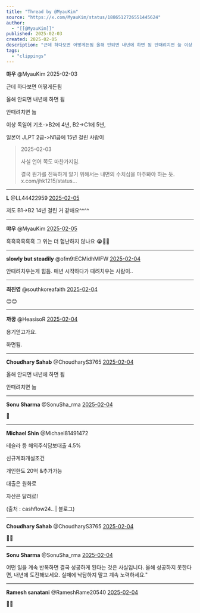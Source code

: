 ```yaml
---
title: "Thread by @MyauKim"
source: "https://x.com/MyauKim/status/1886512726551445624"
author:
  - "[[@MyauKim]]"
published: 2025-02-03
created: 2025-02-05
description: "근데 하다보면 어떻게든됨 올해 안되면 내년에 하면 됨 안때려치면 늚 이상 독일어 기초->B2에 4년, B2->C1에 5년, 일본어 JLPT 2급->N1급에 15년 걸린 사람이"
tags:
  - "clippings"
---
```

**먀우** @MyauKim 2025-02-03

근데 하다보면 어떻게든됨

올해 안되면 내년에 하면 됨

안때려치면 늚

이상 독일어 기초->B2에 4년, B2->C1에 5년,

일본어 JLPT 2급->N1급에 15년 걸린 사람이

> 2025-02-03
> 
> 사실 언어 쪽도 마찬가지임.
> 
> 결국 뭔가를 진득하게 알기 위해서는 내면의 수치심을 마주봐야 하는 듯. x.com/jhk1215/status…

---

**L** @LL44422959 [2025-02-05](https://x.com/LL44422959/status/1886937993614619034)

저도 B1->B2 14년 걸린 거 같애요^^^^

---

**먀우** @MyauKim [2025-02-05](https://x.com/MyauKim/status/1886943261970874565)

흑흑흑흑흑흑 그 위는 더 험난하지 않나요 😭😵‍💫

---

**slowly but steadily** @ofm9tECMidhMlFW [2025-02-04](https://x.com/ofm9tECMidhMlFW/status/1886687187271606646)

안때려치우는게 힘듬. 매년 시작하다가 때려치우는 사람이..

---

**최진영** @southkoreafaith [2025-02-04](https://x.com/southkoreafaith/status/1886791399695376484)

😊😊

---

**까꿍** @HeasisoR [2025-02-04](https://x.com/HeasisoR/status/1886764518170354141)

용기얻고가요.

하면됨.

---

**Choudhary Sahab** @ChoudharyS3765 [2025-02-04](https://x.com/ChoudharyS3765/status/1886800118143230110)

올해 안되면 내년에 하면 됨

안때려치면 늚

---

**Sonu Sharma** @SonuSha\_rma [2025-02-04](https://x.com/SonuSha_rma/status/1886666581033271528)

💫

---

**Michael Shin** @Michael81491472

테슬라 등 해외주식담보대출 4.5%

신규계좌개설조건

개인한도 20억 &추가가능

대출은 원화로

자산은 달러로!

(출처 : cashflow24.. | 블로그)

---

**Choudhary Sahab** @ChoudharyS3765 [2025-02-04](https://x.com/ChoudharyS3765/status/1886800308648448372)

💫✨

---

**Sonu Sharma** @SonuSha\_rma [2025-02-04](https://x.com/SonuSha_rma/status/1886674203371294806)

어떤 일을 계속 반복하면 결국 성공하게 된다는 것은 사실입니다. 올해 성공하지 못한다면, 내년에 도전해보세요. 실패에 낙담하지 말고 계속 노력하세요."

---

**Ramesh sanatani** @RameshRame20540 [2025-02-04](https://x.com/RameshRame20540/status/1886671384316641498)

💫💫
